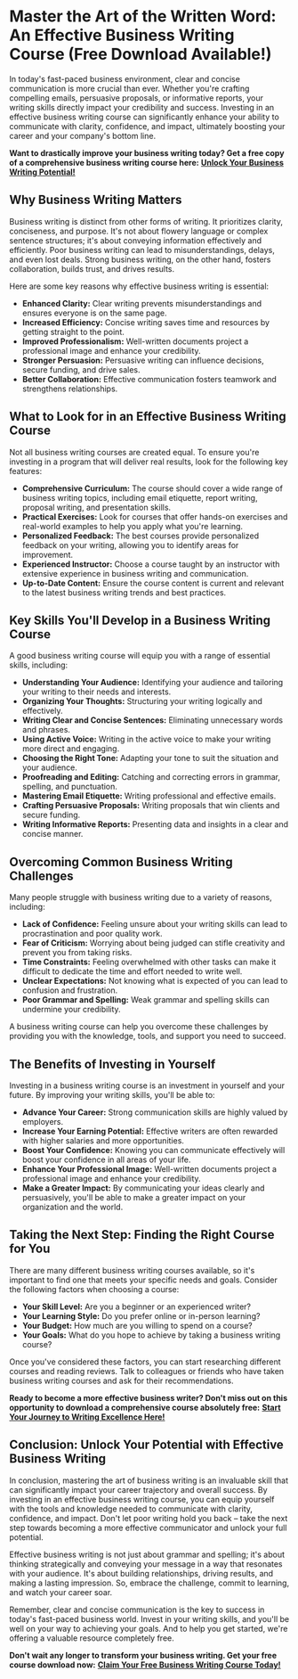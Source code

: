 # Master the Art of the Written Word: An Effective Business Writing Course (Free Download Available!)

In today's fast-paced business environment, clear and concise communication is more crucial than ever. Whether you're crafting compelling emails, persuasive proposals, or informative reports, your writing skills directly impact your credibility and success. Investing in an effective business writing course can significantly enhance your ability to communicate with clarity, confidence, and impact, ultimately boosting your career and your company's bottom line.

**Want to drastically improve your business writing today? Get a free copy of a comprehensive business writing course here:** [**Unlock Your Business Writing Potential!**](https://udemywork.com/effective-business-writing-course)

## Why Business Writing Matters

Business writing is distinct from other forms of writing. It prioritizes clarity, conciseness, and purpose. It's not about flowery language or complex sentence structures; it's about conveying information effectively and efficiently. Poor business writing can lead to misunderstandings, delays, and even lost deals. Strong business writing, on the other hand, fosters collaboration, builds trust, and drives results.

Here are some key reasons why effective business writing is essential:

*   **Enhanced Clarity:** Clear writing prevents misunderstandings and ensures everyone is on the same page.
*   **Increased Efficiency:** Concise writing saves time and resources by getting straight to the point.
*   **Improved Professionalism:** Well-written documents project a professional image and enhance your credibility.
*   **Stronger Persuasion:** Persuasive writing can influence decisions, secure funding, and drive sales.
*   **Better Collaboration:** Effective communication fosters teamwork and strengthens relationships.

## What to Look for in an Effective Business Writing Course

Not all business writing courses are created equal. To ensure you're investing in a program that will deliver real results, look for the following key features:

*   **Comprehensive Curriculum:** The course should cover a wide range of business writing topics, including email etiquette, report writing, proposal writing, and presentation skills.
*   **Practical Exercises:** Look for courses that offer hands-on exercises and real-world examples to help you apply what you're learning.
*   **Personalized Feedback:** The best courses provide personalized feedback on your writing, allowing you to identify areas for improvement.
*   **Experienced Instructor:** Choose a course taught by an instructor with extensive experience in business writing and communication.
*   **Up-to-Date Content:** Ensure the course content is current and relevant to the latest business writing trends and best practices.

## Key Skills You'll Develop in a Business Writing Course

A good business writing course will equip you with a range of essential skills, including:

*   **Understanding Your Audience:** Identifying your audience and tailoring your writing to their needs and interests.
*   **Organizing Your Thoughts:** Structuring your writing logically and effectively.
*   **Writing Clear and Concise Sentences:** Eliminating unnecessary words and phrases.
*   **Using Active Voice:** Writing in the active voice to make your writing more direct and engaging.
*   **Choosing the Right Tone:** Adapting your tone to suit the situation and your audience.
*   **Proofreading and Editing:** Catching and correcting errors in grammar, spelling, and punctuation.
*   **Mastering Email Etiquette:** Writing professional and effective emails.
*   **Crafting Persuasive Proposals:** Writing proposals that win clients and secure funding.
*   **Writing Informative Reports:** Presenting data and insights in a clear and concise manner.

## Overcoming Common Business Writing Challenges

Many people struggle with business writing due to a variety of reasons, including:

*   **Lack of Confidence:** Feeling unsure about your writing skills can lead to procrastination and poor quality work.
*   **Fear of Criticism:** Worrying about being judged can stifle creativity and prevent you from taking risks.
*   **Time Constraints:** Feeling overwhelmed with other tasks can make it difficult to dedicate the time and effort needed to write well.
*   **Unclear Expectations:** Not knowing what is expected of you can lead to confusion and frustration.
*   **Poor Grammar and Spelling:** Weak grammar and spelling skills can undermine your credibility.

A business writing course can help you overcome these challenges by providing you with the knowledge, tools, and support you need to succeed.

## The Benefits of Investing in Yourself

Investing in a business writing course is an investment in yourself and your future. By improving your writing skills, you'll be able to:

*   **Advance Your Career:** Strong communication skills are highly valued by employers.
*   **Increase Your Earning Potential:** Effective writers are often rewarded with higher salaries and more opportunities.
*   **Boost Your Confidence:** Knowing you can communicate effectively will boost your confidence in all areas of your life.
*   **Enhance Your Professional Image:** Well-written documents project a professional image and enhance your credibility.
*   **Make a Greater Impact:** By communicating your ideas clearly and persuasively, you'll be able to make a greater impact on your organization and the world.

## Taking the Next Step: Finding the Right Course for You

There are many different business writing courses available, so it's important to find one that meets your specific needs and goals. Consider the following factors when choosing a course:

*   **Your Skill Level:** Are you a beginner or an experienced writer?
*   **Your Learning Style:** Do you prefer online or in-person learning?
*   **Your Budget:** How much are you willing to spend on a course?
*   **Your Goals:** What do you hope to achieve by taking a business writing course?

Once you've considered these factors, you can start researching different courses and reading reviews. Talk to colleagues or friends who have taken business writing courses and ask for their recommendations.

**Ready to become a more effective business writer? Don't miss out on this opportunity to download a comprehensive course absolutely free:** [**Start Your Journey to Writing Excellence Here!**](https://udemywork.com/effective-business-writing-course)

## Conclusion: Unlock Your Potential with Effective Business Writing

In conclusion, mastering the art of business writing is an invaluable skill that can significantly impact your career trajectory and overall success. By investing in an effective business writing course, you can equip yourself with the tools and knowledge needed to communicate with clarity, confidence, and impact. Don't let poor writing hold you back – take the next step towards becoming a more effective communicator and unlock your full potential.

Effective business writing is not just about grammar and spelling; it's about thinking strategically and conveying your message in a way that resonates with your audience. It's about building relationships, driving results, and making a lasting impression. So, embrace the challenge, commit to learning, and watch your career soar.

Remember, clear and concise communication is the key to success in today's fast-paced business world. Invest in your writing skills, and you'll be well on your way to achieving your goals. And to help you get started, we're offering a valuable resource completely free.

**Don't wait any longer to transform your business writing. Get your free course download now:** [**Claim Your Free Business Writing Course Today!**](https://udemywork.com/effective-business-writing-course)

